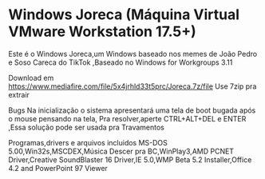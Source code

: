 # Windows Joreca (Máquina Virtual VMware Workstation 17.5+)
Este é o Windows Joreca,um Windows baseado nos memes de João Pedro e Soso Careca do TikTok
,Baseado no Windows for Workgroups 3.11

Download em https://www.mediafire.com/file/5x4jrhld33t5prc/Joreca.7z/file
Use 7zip pra extrair

Bugs
Na inicialização o sistema apresentará uma tela de boot bugada após o mouse pensando na tela,
Pra resolver,aperte CTRL+ALT+DEL e ENTER
,Essa solução pode ser usada pra Travamentos

Programas,drivers e arquivos incluidos
MS-DOS 5.00,Win32s,MSCDEX,Música Descer pra BC,WinPlay3,AMD PCNET Driver,Creative SoundBlaster 16 Driver,IE 5.0,WMP Beta 5.2 Installer,Office 4.2 and PowerPoint 97 Viewer
